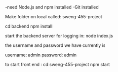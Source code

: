 -need Node.js and npm installed
-Git installed

Make folder on local called: sweng-455-project

cd backend
npm install

start the backend server for logging in: 
node index.js

the username and password we have currently is 

username: admin
password: admin


to start front end :
cd sweng-455-project 
npm start 

